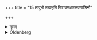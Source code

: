 +++
title = "15 तावुभौ तत्प्रभृति त्रिरात्रमक्षारलवणाशिनौ"

+++

<details><summary>मूलम्</summary>

तावुभौ तत्प्रभृति त्रिरात्रमक्षारलवणाशिनौ ब्रह्मचारिणौ भूमौ सह शयीयाताम् १५
</details>

<details><summary>Oldenberg</summary>

15. From that time through a period of three nights they should both avoid eating saline or pungent food, and should sleep together on the ground without having conjugal intercourse.
</details>
